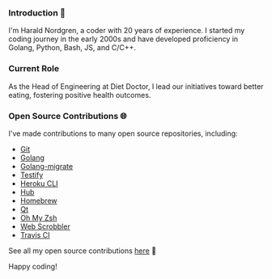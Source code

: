### Introduction 👋

I'm Harald Nordgren, a coder with 20 years of experience. I started my coding journey in the early 2000s and have developed proficiency in Golang, Python, Bash, JS, and C/C++.

### Current Role

As the Head of Engineering at Diet Doctor, I lead our initiatives toward better eating, fostering positive health outcomes.

### Open Source Contributions 🌐

I've made contributions to many open source repositories, including:

- [Git](https://github.com/git/git/commits/master?author=HaraldNordgren)
- [Golang](https://github.com/golang/go/commits/master?author=HaraldNordgren)
- [Golang-migrate](https://github.com/golang-migrate/migrate/commits/master?author=HaraldNordgren)
- [Testify](https://github.com/stretchr/testify/commits/master?author=HaraldNordgren)
- [Heroku CLI](https://github.com/heroku/heroku-apps/commits/master?author=HaraldNordgren)
- [Hub](https://github.com/github/hub/commits/master?author=HaraldNordgren)
- [Homebrew](https://github.com/Homebrew/brew/commits/master?author=HaraldNordgren)
- [Qt](https://github.com/qt/qtbase/commits/dev?author=HaraldNordgren)
- [Oh My Zsh](https://github.com/ohmyzsh/ohmyzsh/commits/master?author=HaraldNordgren)
- [Web Scrobbler](https://github.com/web-scrobbler/web-scrobbler/commits/master?author=HaraldNordgren)
- [Travis CI](https://github.com/travis-ci/travis.rb/commits/master?author=HaraldNordgren)

See all my open source contributions [here](https://github.com/pulls?page=2&q=author%3AHaraldNordgren+sort%3Acreated-asc+is%3Apublic+is%3Apr+is%3Amerged+-user%3Adatateknik-lth+-user%3AHaraldNordgren) 🚀

Happy coding!
